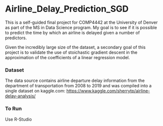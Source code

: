# Airline_Delay_Prediction_SGD

This is a self-guided final project for COMP4442 at the University of Denver as part of the MS in Data Science program. My goal is to see if it is possible to predict the time by which an airline is delayed given a number of predictors.

Given the incredibly large size of the dataset, a secondary goal of this project is to validate the use of stoichastic gradient descent in the approximation of the coefficients of a linear regression model.

### Dataset

The data source contains airline departure delay information from the department of transportation from 2008 to 2019 and was compiled into a single dataset on kaggle.com:
https://www.kaggle.com/sherrytp/airline-delay-analysis/

### To Run

Use R-Studio

